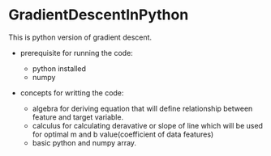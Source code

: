 # GradientDescentInPython
This is python version of gradient descent.
- prerequisite for running the code:
    - python installed
    - numpy
    
- concepts for writting the code:
  - algebra for deriving equation that will define relationship between feature and target variable.
  - calculus for calculating deravative or slope of line which will be used for optimal m and b value(coefficient of data features)
  - basic python and numpy array.
 
